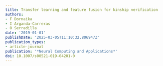 ```yaml
---
title: Transfer learning and feature fusion for kinship verification
authors:
- F Dornaika
- I Arganda-Carreras
- O Serradilla
date: '2019-01-01'
publishDate: '2025-03-05T11:10:32.806947Z'
publication_types:
- article-journal
publication: '*Neural Computing and Applications*'
doi: 10.1007/s00521-019-04201-0
---
```

